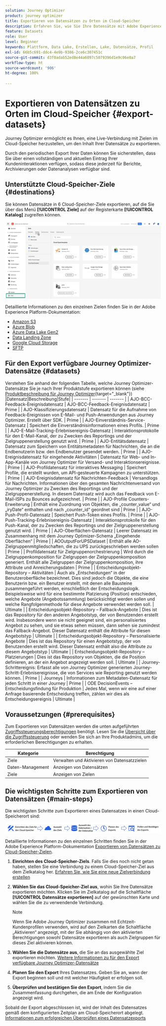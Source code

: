 ```yaml
---
solution: Journey Optimizer
product: journey optimizer
title: Exportieren von Datensätzen zu Orten im Cloud-Speicher
description: Erfahren Sie, wie Sie Ihre Datensätze mit Adobe Experience Platform-Cloud-Speicherzielen exportieren können.
feature: Datasets
role: User
level: Beginner
keywords: Plattform, Data Lake, Erstellen, Lake, Datensätze, Profil
exl-id: 66b5c691-ddc4-4e9b-9386-2ce6c307451c
source-git-commit: d3f0adab52ed8e44a6097c5079396d1e9c06e0a7
workflow-type: ht
source-wordcount: '906'
ht-degree: 100%

---
```


# Exportieren von Datensätzen zu Orten im Cloud-Speicher {#export-datasets}

Journey Optimizer ermöglicht es Ihnen, eine Live-Verbindung mit Zielen im Cloud-Speicher herzustellen, um den Inhalt Ihrer Datensätze zu exportieren.

Durch den periodischen Export Ihrer Daten können Sie sicherstellen, dass Sie über einen vollständigen und aktuellen Eintrag Ihrer Kundeninteraktionen verfügen, sodass diese jederzeit für Berichte, Archivierungen oder Datenanalysen verfügbar sind.

## Unterstützte Cloud-Speicher-Ziele {#destinations}

Sie können Datensätze in 6 Cloud-Speicher-Ziele exportieren, auf die Sie über das Menü **[!UICONTROL Ziele]** auf der Registerkarte **[!UICONTROL Katalog]** zugreifen können.

![](assets/dataset-export-setup.png)


Detaillierte Informationen zu den einzelnen Zielen finden Sie in der Adobe Experience Platform-Dokumentation:

* [Amazon S3](https://experienceleague.adobe.com/docs/experience-platform/destinations/catalog/cloud-storage/amazon-s3.html?lang=de)
* [Azure Blob](https://experienceleague.adobe.com/docs/experience-platform/destinations/catalog/cloud-storage/azure-blob.html?lang=de)
* [Azure Data Lake Gen2](https://experienceleague.adobe.com/docs/experience-platform/destinations/catalog/cloud-storage/adls-gen2.html?lang=de)
* [Data Landing Zone](https://experienceleague.adobe.com/docs/experience-platform/destinations/catalog/cloud-storage/data-landing-zone.html?lang=de)
* [Google Cloud Storage](https://experienceleague.adobe.com/docs/experience-platform/destinations/catalog/cloud-storage/google-cloud-storage.html?lang=de)
* [SFTP](https://experienceleague.adobe.com/docs/experience-platform/destinations/catalog/cloud-storage/sftp.html?lang=de)

## Für den Export verfügbare Journey Optimizer-Datensätze {#datasets}

Verstehen Sie anhand der folgenden Tabelle, welche Journey Optimizer-Datensätze Sie je nach Ihrer Produktstufe exportieren können (siehe [Produktbeschreibung für Journey Optimizer](https://helpx.adobe.com/de/legal/product-descriptions/adobe-journey-optimizer.html){target="_blank"}) 
|Datensatz|Beschreibung|Stufe|
| ------- | ------- | ------- |
| AJO-BCC-Feedback-Ereignisdatensatz | AJO-BCC-Feedback-Ereignisdatensatz | Prime |
| AJO-Klassifizierungsdatensatz | Datensatz für die Aufnahme von Feedback-Ereignissen von E-Mail- und Push-Anwendungen aus Journey Optimizer. Erstellt über SDK. | Prime |
| AJO-Einverständnis-Service-Datensatz | Speichert die Einverständnisinformationen eines Profils. | Prime | 
| AJO-E-Mail-Tracking-Erlebnisereignis-Datensatz | Interaktionsprotokolle für den E-Mail-Kanal, der zu Zwecken des Reportings und der Zielgruppenerstellung genutzt wird. | Prime | 
| AJO-Entitätsdatensatz | Datensatz zum Speichern von Entitätsmetadaten für Nachrichten, die an die Endbenutzerin bzw. den Endbenutzer gesendet werden. | Prime |
| AJO-Ereignisdatensatz für eingehende Aktivitäten | Datensatz für Web- und In-App-Kanäle von Journey Optimizer für Versand- und Interaktionsereignisse. | Prime | 
|  AJO-Profildatensatz für interaktives Messaging | Speichert Profile, die erstellt wurden, um API-gesteuerte Kampagnen zu unterstützen. | Prime | |  AJO-Ereignisdatensatz für Nachrichten-Feedback | Versandlogs für Nachrichten. Informationen über den gesamten Nachrichtenversand von Journey Optimizer zu Zwecken des Reportings und der Zielgruppenerstellung. In diesem Datensatz wird auch das Feedback von E-Mail-ISPs zu Bounces aufgezeichnet. | Prime | 
| AJO-Profile Counters-Erweiterung | Enthält eine Zuordnung von Objekten, die „counter_value“ und „iryDate“ enthalten und nach „counter_id“ geordnet sind | Prime | | AJO-Push-Profil-Datensatz | Speichert Push-Token eines Profils. | Prime |
| AJO-Push-Tracking-Erlebnisereignis-Datensatz | Interaktionsprotokolle für den Push-Kanal, der zu Zwecken des Reportings und der Zielgruppenerstellung genutzt wird. | Prime |
| AJO-Oberflächen-Datensatz | Leerer Datensatz im Zusammenhang mit dem Journey Optimizer-Schema „Eingehende Oberflächen“ | Prime |
| AOOutputForUPSDataset | Enthält alle AO-Zielgruppenmitgliedschaften, die zu UPS zurückgeschrieben werden sollen | Prime |
| Profildatensatz für Zielgruppenorchestrierung | Wird durch die Zielgruppenkomposition für Zielgruppen der Zielgruppenkomposition generiert. Enthält alle Zielgruppen der Zielgruppenkomposition, ihre Attribute und Anreicherungsdaten | Prime |
| Entscheidungsobjekt-Repository – Aktivitäten | Auch als „Entscheidungen“ in der Benutzeroberfläche bezeichnet. Dies sind jedoch die Objekte, die eine Benutzerin bzw. ein Benutzer erstellt, mit denen alle Bausteine zusammengeführt werden, einschließlich der Entscheidungslogik. Beispielsweise wird für eine bestimmte Platzierung (Position) entschieden, welche Angebote (Angebotssammlung) berücksichtigt werden sollen und welche Rangfolgenmethode für diese Angebote verwendet werden soll. | Ultimate |
| Entscheidungsobjekt-Repository – Fallback-Angebote | Dies ist das Repository für den anderen Angebotstyp, der von Benutzenden erstellt wird. Insbesondere wenn sie nicht geeignet sind, ein personalisiertes Angebot zu sehen, und sie etwas sehen müssen, dann sehen sie zumindest das Fallback-Angebot. Dieser Datensatz enthält die Attribute für diesen Angebotstyp | Ultimate |
| Entscheidungsobjekt-Repository – Personalisierte Angebote | Dies ist das Repository für einen Angebotstyp, der von Benutzenden erstellt wird. Dieser Datensatz enthält also die Attribute zu diesem Angebotstyp | Ultimate |
| Entscheidungsobjekt-Repository – Platzierungen | Dies ist das Repository von Objekten, die die Position definieren, an der ein Angebot angezeigt werden soll. | Ultimate |
| Journey-Schrittereignis: Erfasst alle von Journey Optimizer generierten Journey-Schritt-Erlebnisereignisse, die von Services wie Reporting genutzt werden können. | Prime |
| Journeys | Informationen zum Metadaten-Datensatz für jeden Schritt in einer Journey | Prime |
| ODE DecisionEvents – Entscheidungsfindung für Produktion | Jedes Mal, wenn wir eine auf einer Anfrage basierende Entscheidung treffen, zählen wir dies als Entscheidungsereignis | Ultimate |

## Voraussetzungen {#prerequisites}

Zum Exportieren von Datensätzen werden die unten aufgeführten [Zugriffssteuerungsberechtigungen](https://experienceleague.adobe.com/docs/experience-platform/access-control/home.html?lang=de#permissions) benötigt. Lesen Sie die [Übersicht über die Zugriffssteuerung](https://experienceleague.adobe.com/docs/experience-platform/access-control/ui/overview.html?lang=de) oder wenden Sie sich an Ihre Produktadmins, um die erforderlichen Berechtigungen zu erhalten.

| Kategorie | Berechtigung |
|--|--|
| Ziele | Verwalten und Aktivieren von Datensatzzielen |
| Daten-Management | Anzeigen von Datensätzen |
| Ziele | Anzeigen von Zielen |

## Die wichtigsten Schritte zum Exportieren von Datensätzen {#main-steps}

Die wichtigsten Schritte zum Exportieren eines Datensatzes in einen Cloud-Speicherort sind:

![](assets/dataset-export-process.png)

Detaillierte Informationen zu den einzelnen Schritten finden Sie in der Adobe Experience Platform-Dokumentation [Exportieren von Datensätzen zu Cloud-Speicher-Zielen](https://experienceleague.adobe.com/docs/experience-platform/destinations/ui/activate/export-datasets.html?lang=de).

1. **Einrichten des Cloud-Speicher-Ziels**. Falls Sie dies noch nicht getan haben, stellen Sie eine Verbindung zu einem Cloud-Speicher-Ziel aus dem Zielkatalog her. [Erfahren Sie, wie Sie eine neue Zielverbindung erstellen](https://experienceleague.adobe.com/docs/experience-platform/destinations/ui/connect-destination.html?lang=de#setup)

   <!--![](assets/dataset-export-setup.png)-->

1. **Wählen Sie das Cloud-Speicher-Ziel aus**, wohin Sie Ihre Datensätze exportieren möchten. Klicken Sie im Zielkatalog auf die Schaltfläche **[!UICONTROL Datensätze exportieren]** auf der gewünschten Karte und wählen Sie die zu verwendende Verbindung.

   <!--![](assets/dataset-export-destination.png)-->

   >[!NOTE]
   >
   >Wenn Sie Adobe Journey Optimizer zusammen mit Echtzeit-Kundenprofilen verwenden, wird auf den Zielkarten die Schaltfläche „Aktivieren“ angezeigt, mit der Sie abhängig von den aktivierten Berechtigungen sowohl Datensätze exportieren als auch Zielgruppen für dieses Ziel aktivieren können.

1. **Wählen Sie die Datensätze aus**, die Sie an das ausgewählte Ziel exportieren möchten. [Weitere Informationen zu für den Export verfügbare Journey Optimizer-Datensätze](#datasets)

   <!--![](assets/dataset-export-dataset-selection.png)-->

1. **Planen Sie den Export** Ihres Datensatzes. Geben Sie an, wann der Export beginnen soll und mit welcher Häufigkeit er erfolgen soll.

   <!--![](assets/dataset-export-schedule.png)-->

1. **Überprüfen und bestätigen Sie den Export**, indem Sie die Zusammenfassung durchgehen, die am Ende der Konfiguration angezeigt wird.

   <!--![](assets/dataset-export-review.png)-->

Sobald der Export abgeschlossen ist, wird der Inhalt des Datensatzes gemäß dem konfigurierten Zeitplan am Cloud-Speicherort abgelegt. [Informationen zum erfolgreichen Überprüfen eines Datensatzexports](https://experienceleague.adobe.com/docs/experience-platform/destinations/ui/activate/export-datasets.html?lang=de#verify)
